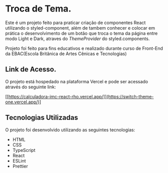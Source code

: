 # Troca de Tema.

Este é um projeto feito para praticar criação de componentes React utilizando o styled-component, além de tambem conhecer e colocar em prática o desenvolvimento de um botão que troca o tema da página entre modo Light e Dark, atraves do _ThemeProvider_ do styled.components.

Projeto foi feito para fins educativos e realizado durante curso de Front-End da EBAC(Escola Britânica de Artes Cênicas e Tecnologias)

## Link de Acesso.

O projeto está hospedado na plataforma Vercel e pode ser acessado através do seguinte link:

[[https://calculadora-imc-react-rho.vercel.app/]](https://switch-theme-one.vercel.app/)]

## Tecnologias Utilizadas

O projeto foi desenvolvido utilizando as seguintes tecnologias:

- HTML
- CSS
- TypeScript
- React
- ESLint
- Prettier
